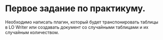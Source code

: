 # Первое задание по практикуму.

Необходимо написать плагин, который будет транспонировать таблицы в LO Writer
или создавать документ со случайными таблицами и их случайным количеством.

